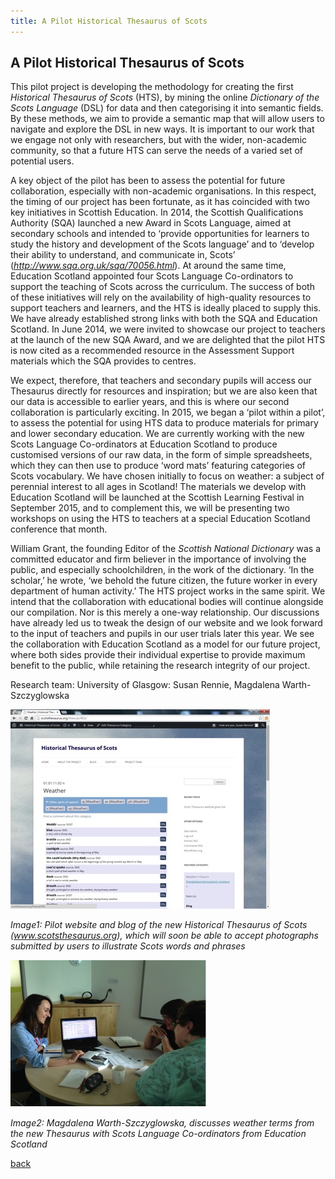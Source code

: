 ```yaml
---
title: A Pilot Historical Thesaurus of Scots
---
```


## A Pilot Historical Thesaurus of Scots

This pilot project is developing the methodology for creating the first _Historical Thesaurus of Scots_ (HTS), by mining the online _Dictionary of the Scots Language_ (DSL) for data and then categorising it into semantic fields. By these methods, we aim to provide a semantic map that will allow users to navigate and explore the DSL in new ways. It is important to our work that we engage not only with researchers, but with the wider, non-academic community, so that a future HTS can serve the needs of a varied set of potential users.  

A key object of the pilot has been to assess the potential for future collaboration, especially with non-academic organisations. In this respect, the timing of our project has been fortunate, as it has coincided with two key initiatives in Scottish Education. In 2014, the Scottish Qualifications Authority (SQA) launched a new Award in Scots Language, aimed at secondary schools and intended to ‘provide opportunities for learners to study the history and development of the Scots language’ and to ‘develop their ability to understand, and communicate in, Scots’ (*http://www.sqa.org.uk/sqa/70056.html*). At around the same time, Education Scotland appointed four Scots Language Co-ordinators to support the teaching of Scots across the curriculum. The success of both of these initiatives will rely on the availability of high-quality resources to support teachers and learners, and the HTS is ideally placed to supply this. We have already established strong links with both the SQA and Education Scotland. In June 2014, we were invited to showcase our project to teachers at the launch of the new SQA Award, and we are delighted that the pilot HTS is now cited as a recommended resource in the Assessment Support materials which the SQA provides to centres. 

We expect, therefore, that teachers and secondary pupils will access our Thesaurus directly for resources and inspiration; but we are also keen that our data is accessible to earlier years, and this is where our second collaboration is particularly exciting. In 2015, we began a ‘pilot within a pilot’, to assess the potential for using HTS data to produce materials for primary and lower secondary education. We are currently working with the new Scots Language Co-ordinators at Education Scotland to produce customised versions of our raw data, in the form of simple spreadsheets, which they can then use to produce ‘word mats’ featuring categories of Scots vocabulary. We have chosen initially to focus on weather: a subject of perennial interest to all ages in Scotland! The materials we develop with Education Scotland will be launched at the Scottish Learning Festival in September 2015, and to complement this, we will be presenting two workshops on using the HTS to teachers at a special Education Scotland conference that month.

William Grant, the founding Editor of the _Scottish National Dictionary_ was a committed educator and firm believer in the importance of involving the public, and especially schoolchildren, in the work of the dictionary. ‘In the scholar,’ he wrote, ‘we behold the future citizen, the future worker in every department of human activity.’ The HTS project works in the same spirit. We intend that the collaboration with educational bodies will continue alongside our compilation. Nor is this merely a one-way relationship. Our discussions have already led us to tweak the design of our website and we look forward to the input of teachers and pupils in our user trials later this year. We see the collaboration with Education Scotland as a model for our future project, where both sides provide their individual expertise to provide maximum benefit to the public, while retaining the research integrity of our project. 

Research team: University of Glasgow: Susan Rennie, Magdalena Warth-Szczyglowska

![Image: Pilot website and blog of the new Historical Thesaurus of Scots (www.scotsthesaurus.org), which will soon be able to accept photographs submitted by users to illustrate Scots words and phrases](Images/17a.jpg)

_Image1: Pilot website and blog of the new Historical Thesaurus of Scots (www.scotsthesaurus.org), which will soon be able to accept photographs submitted by users to illustrate Scots words and phrases_

![Image: Magdalena Warth-Szczyglowska, discusses weather terms from the new Thesaurus with Scots Language Co-ordinators from Education Scotland](Images/17b.jpg)

_Image2: Magdalena Warth-Szczyglowska, discusses weather terms from the new Thesaurus with Scots Language Co-ordinators from Education Scotland_

[back](../)